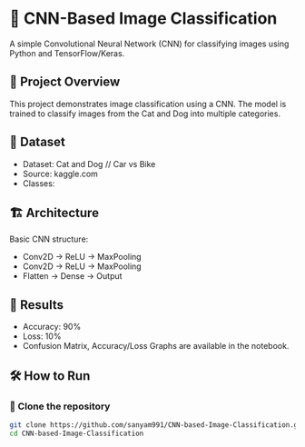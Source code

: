 # 🧠 CNN-Based Image Classification

A simple Convolutional Neural Network (CNN) for classifying images using Python and TensorFlow/Keras.

## 📌 Project Overview

This project demonstrates image classification using a CNN. The model is trained to classify images from the Cat and Dog into multiple categories.

## 📂 Dataset

- Dataset: Cat and Dog // Car vs Bike
- Source: kaggle.com
- Classes: 

## 🏗️ Architecture

Basic CNN structure:
- Conv2D → ReLU → MaxPooling
- Conv2D → ReLU → MaxPooling
- Flatten → Dense → Output

## 🧪 Results

- Accuracy: 90%
- Loss: 10%
- Confusion Matrix, Accuracy/Loss Graphs are available in the notebook.

## 🛠️ How to Run

### 🔧 Clone the repository

```bash
git clone https://github.com/sanyam991/CNN-based-Image-Classification.git
cd CNN-based-Image-Classification
